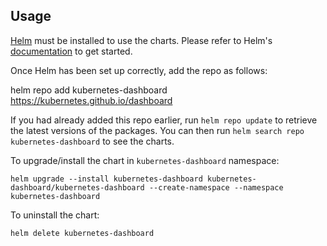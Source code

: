 ## Usage

[Helm](https://helm.sh) must be installed to use the charts. 
Please refer to Helm's [documentation](https://helm.sh/docs) to get started.

Once Helm has been set up correctly, add the repo as follows:

helm repo add kubernetes-dashboard https://kubernetes.github.io/dashboard

If you had already added this repo earlier, run `helm repo update` to retrieve
the latest versions of the packages.  You can then run `helm search repo
kubernetes-dashboard` to see the charts.

To upgrade/install the chart in `kubernetes-dashboard` namespace:
    
    helm upgrade --install kubernetes-dashboard kubernetes-dashboard/kubernetes-dashboard --create-namespace --namespace kubernetes-dashboard

To uninstall the chart:

    helm delete kubernetes-dashboard
